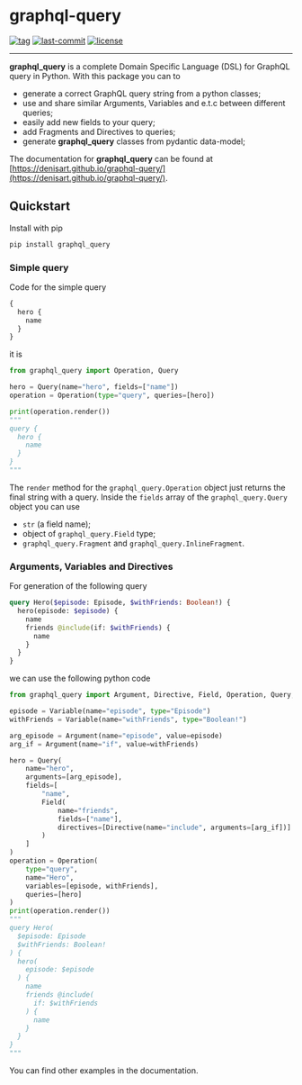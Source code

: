 # graphql-query

[![tag](https://img.shields.io/github/v/tag/denisart/graphql-query)](https://github.com/denisart/graphql-query)
[![last-commit](https://img.shields.io/github/last-commit/denisart/graphql-query/master)](https://github.com/denisart/graphql-query/commits/master)
[![license](https://img.shields.io/github/license/denisart/graphql-query)](https://github.com/denisart/graphql-query/blob/master/LICENSE)

---

**graphql_query** is a complete Domain Specific Language (DSL) for GraphQL query in Python. With this package
you can to

- generate a correct GraphQL query string from a python classes;
- use and share similar Arguments, Variables and e.t.c between different queries;
- easily add new fields to your query;
- add Fragments and Directives to queries;
- generate **graphql_query** classes from pydantic data-model;

The documentation for **graphql_query** can be found at [https://denisart.github.io/graphql-query/](https://denisart.github.io/graphql-query/).

## Quickstart

Install with pip

```bash
pip install graphql_query
```

### Simple query

Code for the simple query

```graphql
{
  hero {
    name
  }
}
```

it is

```python
from graphql_query import Operation, Query

hero = Query(name="hero", fields=["name"])
operation = Operation(type="query", queries=[hero])

print(operation.render())
"""
query {
  hero {
    name
  }
}
"""
```

The `render` method for the `graphql_query.Operation` object
just returns the final string with a query. Inside the `fields` array of the `graphql_query.Query` object
you can use

- `str` (a field name);
- object of `graphql_query.Field` type;
- `graphql_query.Fragment` and `graphql_query.InlineFragment`.

### Arguments, Variables and Directives

For generation of the following query

```graphql
query Hero($episode: Episode, $withFriends: Boolean!) {
  hero(episode: $episode) {
    name
    friends @include(if: $withFriends) {
      name
    }
  }
}
```

we can use the following python code

```python
from graphql_query import Argument, Directive, Field, Operation, Query, Variable

episode = Variable(name="episode", type="Episode")
withFriends = Variable(name="withFriends", type="Boolean!")

arg_episode = Argument(name="episode", value=episode)
arg_if = Argument(name="if", value=withFriends)

hero = Query(
    name="hero",
    arguments=[arg_episode],
    fields=[
        "name",
        Field(
            name="friends",
            fields=["name"],
            directives=[Directive(name="include", arguments=[arg_if])]
        )
    ]
)
operation = Operation(
    type="query",
    name="Hero",
    variables=[episode, withFriends],
    queries=[hero]
)
print(operation.render())
"""
query Hero(
  $episode: Episode
  $withFriends: Boolean!
) {
  hero(
    episode: $episode
  ) {
    name
    friends @include(
      if: $withFriends
    ) {
      name
    }
  }
}
"""
```

You can find other examples in the documentation.
